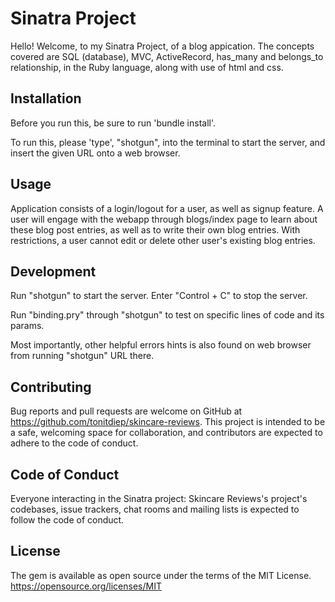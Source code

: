 
# Sinatra Project
Hello! Welcome, to my Sinatra Project, of a blog appication. The concepts covered are SQL (database), MVC, ActiveRecord, has_many and belongs_to relationship, in the Ruby language, along with use of html and css.

## Installation
Before you run this, be sure to run 'bundle install'.

To run this, please 'type', "shotgun", into the terminal to start the server, and insert the given URL onto a web browser.

## Usage
Application consists of a login/logout for a user, as well as signup feature. A user will engage with the webapp through blogs/index page to learn about these blog post entries, as well as to write their own blog entries. With restrictions, a user cannot edit or delete other user's existing blog entries.

## Development
Run "shotgun" to start the server. 
Enter "Control + C" to stop the server. 

Run "binding.pry" through "shotgun" to test on specific lines of code and its params. 

Most importantly, other helpful errors hints is also found on web browser from running "shotgun" URL there.

## Contributing
Bug reports and pull requests are welcome on GitHub at https://github.com/tonitdiep/skincare-reviews. This project is intended to be a safe, welcoming space for collaboration, and contributors are expected to adhere to the code of conduct.

## Code of Conduct
Everyone interacting in the Sinatra project: Skincare Reviews's project's codebases, issue trackers, chat rooms and mailing lists is expected to follow the code of conduct.

## License
The gem is available as open source under the terms of the MIT License. https://opensource.org/licenses/MIT
